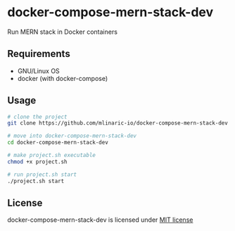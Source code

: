 # docker-compose-mern-stack-dev

Run MERN stack in Docker containers

## Requirements

  - GNU/Linux OS
  - docker (with docker-compose)

## Usage

```bash
# clone the project
git clone https://github.com/mlinaric-io/docker-compose-mern-stack-dev

# move into docker-compose-mern-stack-dev
cd docker-compose-mern-stack-dev

# make project.sh executable
chmod +x project.sh

# run project.sh start
./project.sh start
```

## License

docker-compose-mern-stack-dev is licensed under [MIT license](LICENSE)
